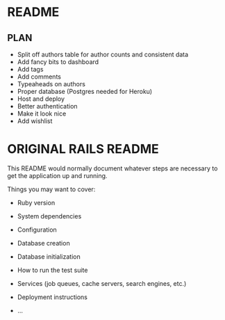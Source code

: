 # README
## PLAN

* Split off authors table for author counts and consistent data
* Add fancy bits to dashboard
* Add tags
* Add comments
* Typeaheads on authors
* Proper database (Postgres needed for Heroku)
* Host and deploy
* Better authentication
* Make it look nice
* Add wishlist


# ORIGINAL RAILS README
This README would normally document whatever steps are necessary to get the
application up and running.

Things you may want to cover:

* Ruby version

* System dependencies

* Configuration

* Database creation

* Database initialization

* How to run the test suite

* Services (job queues, cache servers, search engines, etc.)

* Deployment instructions

* ...
